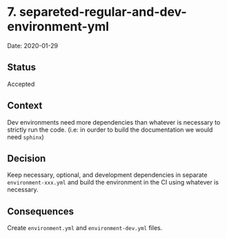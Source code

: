 # 7. separeted-regular-and-dev-environment-yml

Date: 2020-01-29

## Status

Accepted

## Context

Dev environments need more dependencies than whatever is necessary to
strictly run the code. (i.e: in ourder to build the documentation we would
need `sphinx`)

## Decision

Keep necessary, optional, and development dependencies in separate
`environment-xxx.yml` and build the environment in the CI using whatever is
necessary.

## Consequences

Create `environment.yml` and `environment-dev.yml` files.
